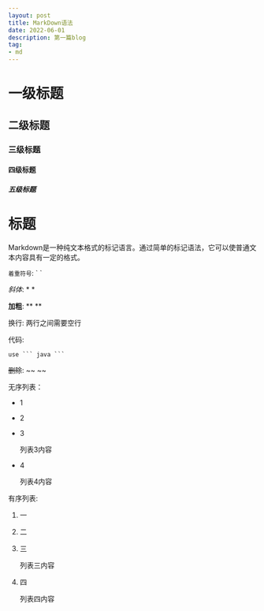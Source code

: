 ```yaml
---
layout: post
title: MarkDown语法
date: 2022-06-01
description: 第一篇blog
tag:
- md
---
```


# 一级标题

## 二级标题

### 三级标题

#### 四级标题

##### 五级标题

# 标题

Markdown是一种纯文本格式的标记语言。通过简单的标记语法，它可以使普通文本内容具有一定的格式。

`着重符号`: \` \`

*斜体*: * *

**加粗**: ** **

换行: 两行之间需要空行

代码:
```code
use ``` java ```
```

~~删除~~: ~~ ~~

无序列表：

* 1

* 2

* 3

    列表3内容
* 4

    列表4内容

有序列表:
1. 一

2. 二

3. 三

   列表三内容
4. 四

    列表四内容